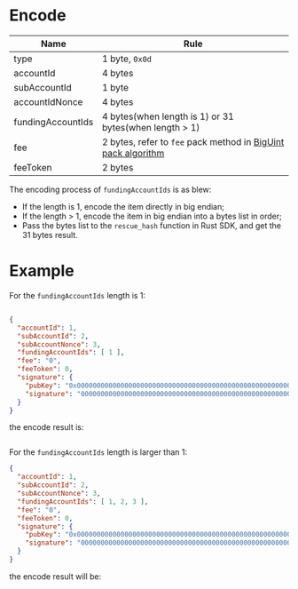 
# Encode

| Name         | Rule                                                   |
|--------------|--------------------------------------------------------|
|type | 1 byte, `0x0d`                                       |
| accountId         | 4 bytes                                                |
| subAccountId      | 1 byte                                                 |
| accountIdNonce | 4 bytes                                                |
| fundingAccountIds | 4 bytes(when length is 1) or 31 bytes(when length > 1) |
| fee | 2 bytes, refer to `fee` pack method in [BigUint pack algorithm](#BigUint-pack-algorithm)                |
| feeToken | 2 bytes                                                |

The encoding process of `fundingAccountIds` is as blew:
* If the length is 1, encode the item directly in big endian;
* If the length > 1, encode the item in big endian into a bytes list in order;
* Pass the bytes list to the `rescue_hash` function in Rust SDK, and get the 31 bytes result.

# Example

For the `fundingAccountIds` length is 1:

```json

{
  "accountId": 1,
  "subAccountId": 2,
  "subAccountNonce": 3,
  "fundingAccountIds": [ 1 ],
  "fee": "0",
  "feeToken": 0,
  "signature": {
    "pubKey": "0x0000000000000000000000000000000000000000000000000000000000000000",
    "signature": "00000000000000000000000000000000000000000000000000000000000000000000000000000000000000000000000000000000000000000000000000000000"
  }
}
```

the encode result is:

```json

```

For the `fundingAccountIds` length is larger than 1:

```json
{
  "accountId": 1,
  "subAccountId": 2,
  "subAccountNonce": 3,
  "fundingAccountIds": [ 1, 2, 3 ],
  "fee": "0",
  "feeToken": 0,
  "signature": {
    "pubKey": "0x0000000000000000000000000000000000000000000000000000000000000000",
    "signature": "00000000000000000000000000000000000000000000000000000000000000000000000000000000000000000000000000000000000000000000000000000000"
  }
}
```

the encode result will be:

```json

```
